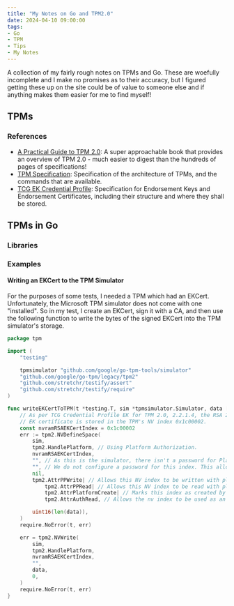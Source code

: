 ```yaml
---
title: "My Notes on Go and TPM2.0"
date: 2024-04-10 09:00:00
tags:
- Go
- TPM
- Tips
- My Notes
---
```


A collection of my fairly rough notes on TPMs and Go. These are woefully incomplete and I make no promises as to their accuracy, but I figured getting these up on the site could be of value to someone else and if anything makes them easier for me to find myself!

## TPMs

### References

- [A Practical Guide to TPM 2.0](https://library.oapen.org/handle/20.500.12657/28157): A super approachable book that provides an overview of TPM 2.0 - much easier to digest than the hundreds of pages of specifications!
- [TPM Specification](https://trustedcomputinggroup.org/resource/tpm-library-specification/): Specification of the architecture of TPMs, and the commands that are available.
- [TCG EK Credential Profile](https://trustedcomputinggroup.org/wp-content/uploads/TCG-EK-Credential-Profile-V-2.5-R2_published.pdf): Specification for Endorsement Keys and Endorsement Certificates, including their structure and where they shall be stored.

## TPMs in Go

### Libraries

### Examples

#### Writing an EKCert to the TPM Simulator

For the purposes of some tests, I needed a TPM which had an EKCert. Unfortunately, the Microsoft TPM simulator does not come with one "installed". So in my test, I create an EKCert, sign it with a CA, and then use the following function to write the bytes of the signed EKCert into the TPM simulator's storage.

```go
package tpm

import (
    "testing"

	tpmsimulator "github.com/google/go-tpm-tools/simulator"
	"github.com/google/go-tpm/legacy/tpm2"
    "github.com/stretchr/testify/assert"
	"github.com/stretchr/testify/require"
)

func writeEKCertToTPM(t *testing.T, sim *tpmsimulator.Simulator, data []byte) {
	// As per TCG Credential Profile EK for TPM 2.0, 2.2.1.4, the RSA 2048
	// EK certificate is stored in the TPM's NV index 0x1c00002.
	const nvramRSAEKCertIndex = 0x1c00002
	err := tpm2.NVDefineSpace(
		sim,
		tpm2.HandlePlatform, // Using Platform Authorization.
		nvramRSAEKCertIndex,
		"", // As this is the simulator, there isn't a password for Platform Authorization.
		"", // We do not configure a password for this index. This allows it to be read using the NV index as the auth handle.
		nil,
		tpm2.AttrPPWrite| // Allows this NV index to be written with platform authorization.
			tpm2.AttrPPRead| // Allows this NV index to be read with platform authorization.
			tpm2.AttrPlatformCreate| // Marks this index as created by the Platform
			tpm2.AttrAuthRead, // Allows the nv index to be used as an auth handle to read itself.

		uint16(len(data)),
	)
	require.NoError(t, err)

	err = tpm2.NVWrite(
		sim,
		tpm2.HandlePlatform,
		nvramRSAEKCertIndex,
		"",
		data,
		0,
	)
	require.NoError(t, err)
}
```